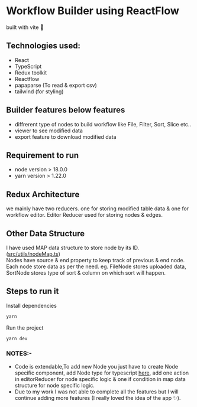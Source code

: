# Workflow Builder using ReactFlow
built with vite 🚀
## Technologies used:
 - React
 - TypeScript
 - Redux toolkit
 - Reactflow
 - papaparse (To read & export csv)
 - tailwind (for styling)
 
## Builder features below features

 - diffrerent type of nodes to build workflow like File, Filter, Sort, Slice etc..
 - viewer to see modified data
 - export feature to download modified data

## Requirement to run
 - node version > 18.0.0
 - yarn version > 1.22.0

## Redux Architecture

we mainly have two reducers. one for storing modified table data & one for workflow editor.
Editor Reducer used for storing nodes & edges.

## Other Data Structure
I have used MAP data structure to store node by its ID. ([src/utils/nodeMap.ts](src/utils/nodeMap.ts))<br>
Nodes have source & end property to keep track of previous & end node.<br>
Each node store data as per the need. eg. FileNode stores uploaded data, SortNode stores type of sort & column on which sort will happen.

## Steps to run it

Install dependencies
 ```bash
 yarn
 ```
 Run the project
 ```bash
 yarn dev
 ```
### NOTES:-
 - Code is extendable,To add new Node you just have to create Node specific component, add Node type for typescript [here](src/types/customNode.types.ts), add one action in editorReducer for node specific logic & one if condition in map data structure for node specific logic.
 - Due to my work I was not able to complete all the features but I will continue adding more features (I really loved the idea of the app ✨).